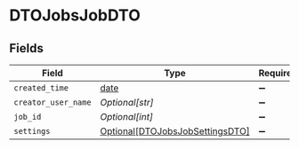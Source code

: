 # DTOJobsJobDTO


## Fields

| Field                                                                           | Type                                                                            | Required                                                                        | Description                                                                     |
| ------------------------------------------------------------------------------- | ------------------------------------------------------------------------------- | ------------------------------------------------------------------------------- | ------------------------------------------------------------------------------- |
| `created_time`                                                                  | [date](https://docs.python.org/3/library/datetime.html#date-objects)            | :heavy_minus_sign:                                                              | N/A                                                                             |
| `creator_user_name`                                                             | *Optional[str]*                                                                 | :heavy_minus_sign:                                                              | N/A                                                                             |
| `job_id`                                                                        | *Optional[int]*                                                                 | :heavy_minus_sign:                                                              | N/A                                                                             |
| `settings`                                                                      | [Optional[DTOJobsJobSettingsDTO]](../../models/shared/dtojobsjobsettingsdto.md) | :heavy_minus_sign:                                                              | N/A                                                                             |